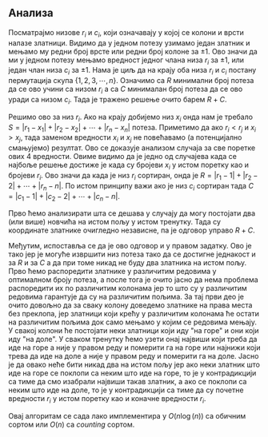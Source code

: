 ﻿

## Анализа

Посматрајмо низове $r_i$ и $c_i$, који означавају у којој се колони и врсти налазе златници. Видимо да у једном потезу узимамо један златник и мењамо му редни број врсте или редни број колоне за $\pm1$.  Ово значи да ми у једном потезу мењамо вредност једног члана низа $r_i$ за $\pm 1$, или један члан низа $c_i$ за $\pm 1$. Нама је циљ да на крају оба низа $r_i$ и $c_i$ постану пермутација скупа $\{1,2,3,\cdots,n\}$. Означимо са $R$ минимални број потеза да се ово учини са низом $r_i$ а са $C$ минималан број потеза да се ово уради са низом $c_i$. Тада је тражено решење очито барем $R+C$.


Решимо ово за низ $r_i$.  Ако на крају добијемо низ $x_i$ онда нам је требало $S=|r_1-x_1|+|r_2-x_2|+\cdots+|r_n-x_n|$ потеза. Приметимо да ако $r_i<r_j$ и $x_i>x_j$, тада заменом вредности $x_i$ и $x_j$ не повећавамо (а потенцијално смањујемо) резултат. Ово се доказује анализом случаја за све поретке ових $4$ вредности. Овиме видимо да је једно од случајева када се најбоље решење достиже је када су бројеви $x_i$ у истом поретку као и бројеви $r_i$. Ово значи да када је низ $r_i$ сортиран, онда је $R=|r_1-1|+|r_2-2|+\cdots+|r_n-n|$.  По истом принципу важи ако је низ $c_i$ сортиран тада $C=|c_1-1|+|c_2-2|+\cdots+|c_n-n|$.


Прво ћемо анализирати шта се дешава у случају да могу постојати два (или више) новчића на истом пољу у истом тренутку. Тада су координате златнике очигледно независне, па је одговор управо $R+C$.

Међутим, испоставља се да је ово одговор и у правом задатку. Ово је тако јер је могуће извршити низ потеза тако да се достигне једнакост и за $R$ и за $C$ а да при томе никад не буду два златника на истом пољу. Прво ћемо распоредити златнике у различитим редовима у оптималном броју потеза, а после тога је очито јасно да нема проблема распоредити их по различитим колонама јер то што су у различитим редовима гарантује да су на различитим пољима. За тај први део је очито довољно да за сваку колону доведемо златнике на права места без преклопа, јер златници који крећу у различитим колонама ће остати на различитим пољима док само мењамо у којим се редовима мењају. У свакој колони ће постојати неки златници који иду "на горе" и они који иду "на доле". У сваком тренутку ћемо узети онај највиши који треба да иде на горе а није у правом реду и померити га на горе или најнижи који трева да иде на доле а није у правом реду и померити га на доле. Јасно је да овако неће бити никад два на истом пољу јер ако неки златник што иде на горе се поклопи са неким што иде на горе, то је у контрадикцији са тиме да смо изабрали највиши такав златник, а ако се поклопи са неким што иде на доле, то је у контрадикцији са тиме да су почетне вредности $r_i$ у истом поретку као и коначне вредности $r_i$.

Овај алгоритам се сада лако имплементира у $O(n \log (n))$ са обичним сортом или $O(n)$ са *counting* сортом.
